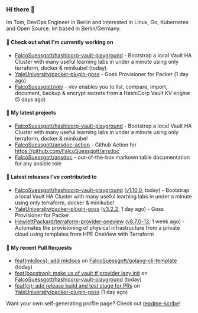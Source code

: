 ### Hi there 👋

Im Tom, DevOps Engineer in Berlin and interested in Linux, Go, Kubernetes and Open Source.
Im based in Berlin/Germany.

#### 👷 Check out what I'm currently working on

- [FalcoSuessgott/hashicorp-vault-playground](https://github.com/FalcoSuessgott/hashicorp-vault-playground) - Bootstrap a local Vault HA Cluster with many useful learning labs in under a minute using only terraform, docker &amp; minikube! (today)
- [YaleUniversity/packer-plugin-goss](https://github.com/YaleUniversity/packer-plugin-goss) - Goss Provisioner for Packer (1 day ago)
- [FalcoSuessgott/vkv](https://github.com/FalcoSuessgott/vkv) - vkv enables you to list, compare, import, document, backup &amp; encrypt secrets from a HashiCorp Vault KV engine (5 days ago)

#### 🌱 My latest projects

- [FalcoSuessgott/hashicorp-vault-playground](https://github.com/FalcoSuessgott/hashicorp-vault-playground) - Bootstrap a local Vault HA Cluster with many useful learning labs in under a minute using only terraform, docker &amp; minikube!
- [FalcoSuessgott/ansdoc-action](https://github.com/FalcoSuessgott/ansdoc-action) - Github Action for https://github.com/FalcoSuessgott/ansdoc
- [FalcoSuessgott/ansdoc](https://github.com/FalcoSuessgott/ansdoc) - out-of-the-box markown table documentation for any ansible role

#### 🔭 Latest releases I've contributed to

- [FalcoSuessgott/hashicorp-vault-playground](https://github.com/FalcoSuessgott/hashicorp-vault-playground) ([v1.10.0](https://github.com/FalcoSuessgott/hashicorp-vault-playground/releases/tag/v1.10.0), today) - Bootstrap a local Vault HA Cluster with many useful learning labs in under a minute using only terraform, docker &amp; minikube!
- [YaleUniversity/packer-plugin-goss](https://github.com/YaleUniversity/packer-plugin-goss) ([v3.2.2](https://github.com/YaleUniversity/packer-plugin-goss/releases/tag/v3.2.2), 1 day ago) - Goss Provisioner for Packer
- [HewlettPackard/terraform-provider-oneview](https://github.com/HewlettPackard/terraform-provider-oneview) ([v8.7.0-13](https://github.com/HewlettPackard/terraform-provider-oneview/releases/tag/v8.7.0-13), 1 week ago) - Automates the provisioning of physical infrastructure from a private cloud using templates from HPE OneView with Terraform

#### 🔨 My recent Pull Requests

- [feat(mkdocs): add mkdocs](https://github.com/FalcoSuessgott/golang-cli-template/pull/92) on [FalcoSuessgott/golang-cli-template](https://github.com/FalcoSuessgott/golang-cli-template) (today)
- [feat(boostrap): make us of vault tf provider lazy init](https://github.com/FalcoSuessgott/hashicorp-vault-playground/pull/40) on [FalcoSuessgott/hashicorp-vault-playground](https://github.com/FalcoSuessgott/hashicorp-vault-playground) (today)
- [feat(ci): add release build and test stage for PRs](https://github.com/YaleUniversity/packer-plugin-goss/pull/79) on [YaleUniversity/packer-plugin-goss](https://github.com/YaleUniversity/packer-plugin-goss) (1 day ago)

Want your own self-generating profile page? Check out [readme-scribe](https://github.com/muesli/readme-scribe)!
